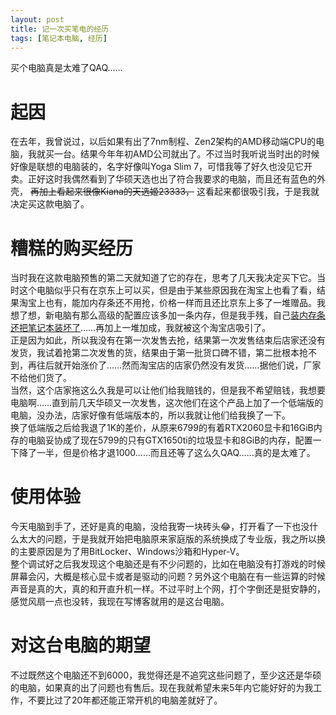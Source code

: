 ```yaml
---
layout: post
title: 记一次买笔电的经历
tags: [笔记本电脑, 经历]
---
```


  买个电脑真是太难了QAQ……<!--more-->   
  
# 起因
  在去年，我曾说过，以后如果有出了7nm制程、Zen2架构的AMD移动端CPU的电脑，我就买一台。结果今年年初AMD公司就出了。不过当时我听说当时出的时候好像是联想的电脑装的，名字好像叫Yoga Slim 7，可惜我等了好久也没见它开卖。正好这时我偶然看到了华硕天选也出了符合我要求的电脑，而且还有蓝色的外壳， ~~再加上看起来很像Kiana的天选姬23333，~~ 这看起来都很吸引我，于是我就决定买这款电脑了。   

# 糟糕的购买经历
  当时我在这款电脑预售的第二天就知道了它的存在，思考了几天我决定买下它。当时这个电脑似乎只有在京东上可以买，但是由于某些原因我在淘宝上也看了看，结果淘宝上也有，能加内存条还不用抢，价格一样而且还比京东上多了一堆赠品。我想了想，新电脑有那么高级的配置应该多加一条内存，但是我手残，自己[装内存条还把笔记本装坏了](/2019/08/17/memory.html)……再加上一堆加成，我就被这个淘宝店吸引了。   
  正是因为如此，所以我没有在第一次发售去抢，结果第一次发售结束后店家还没有发货，我试着抢第二次发售的货，结果由于第一批货口碑不错，第二批根本抢不到，再往后就开始涨价了……然而淘宝店的店家仍然没有发货……据他们说，厂家不给他们货了。   
  当然，这个店家拖这么久我是可以让他们给我赔钱的，但是我不希望赔钱，我想要电脑啊……直到前几天华硕又一次发售，这次他们在这个产品上加了一个低端版的电脑，没办法，店家好像有低端版本的，所以我就让他们给我换了一下。   
  换了低端版之后给我退了1K的差价，从原来6799的有着RTX2060显卡和16GiB内存的电脑妥协成了现在5799的只有GTX1650ti的垃圾显卡和8GiB的内存，配置一下降了一半，但是价格才退1000……而且还等了这么久QAQ……真的是太难了。   
  
# 使用体验
  今天电脑到手了，还好是真的电脑，没给我寄一块砖头😂，打开看了一下也没什么太大的问题，于是我就开始把电脑原来家庭版的系统换成了专业版，我之所以换的主要原因是为了用BitLocker、Windows沙箱和Hyper-V。   
  整个调试好之后我发现这个电脑还是有不少问题的，比如在电脑没有打游戏的时候屏幕会闪，大概是核心显卡或者是驱动的问题？另外这个电脑在有一些运算的时候声音是真的大，真的和开直升机一样。不过平时上个网，打个字倒还是挺安静的，感觉风扇一点也没转，我现在写博客就用的是这台电脑。   

# 对这台电脑的期望
  不过既然这个电脑还不到6000，我觉得还是不追究这些问题了，至少这还是华硕的电脑，如果真的出了问题也有售后。现在我就希望未来5年内它能好好的为我工作，不要比过了20年都还能正常开机的电脑差就好了。
